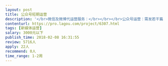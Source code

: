 ```yaml
---                
layout: post       
title: 公众号短期运营           
description: '</br>微信及微博代运营服务：</br></br></br>公众号运营：需发若干篇原创文章及进行维护。</br></br>内容主要关于美食活动或我方机构的宣传，要求有一定水平的写作功底，有相关美食相关文案及公众号运营经验优先。</br></br>深圳地区优先。</br>'     
contenturl: https://pro.lagou.com/project/6307.html      
tags: [新媒体运营]            
salary: 3000元以下          
publish_time: 2018-02-08 16:31:55         
review: 5716人                   
apply: 22人                   
recommend: 0人                   
time_range: 1-2周              
---                 
```

